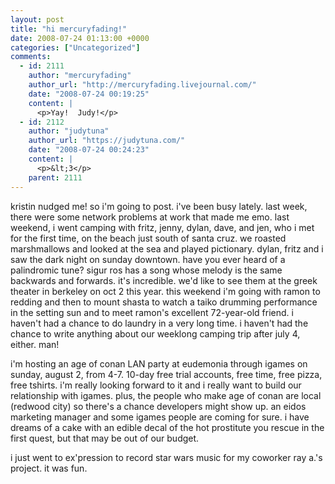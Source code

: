 ```yaml
---
layout: post
title: "hi mercuryfading!"
date: 2008-07-24 01:13:00 +0000
categories: ["Uncategorized"]
comments:
  - id: 2111
    author: "mercuryfading"
    author_url: "http://mercuryfading.livejournal.com/"
    date: "2008-07-24 00:19:25"
    content: |
      <p>Yay!  Judy!</p>
  - id: 2112
    author: "judytuna"
    author_url: "https://judytuna.com/"
    date: "2008-07-24 00:24:23"
    content: |
      <p>&lt;3</p>
    parent: 2111
---
```


kristin nudged me! so i'm going to post. i've been busy lately. last week, there were some network problems at work that made me emo. last weekend, i went camping with fritz, jenny, dylan, dave, and jen, who i met for the first time, on the beach just south of santa cruz. we roasted marshmallows and looked at the sea and played pictionary. dylan, fritz and i saw the dark night on sunday downtown. have you ever heard of a palindromic tune? sigur ros has a song whose melody is the same backwards and forwards. it's incredible. we'd like to see them at the greek theater in berkeley on oct 2 this year. this weekend i'm going with ramon to redding and then to mount shasta to watch a taiko drumming performance in the setting sun and to meet ramon's excellent 72-year-old friend. i haven't had a chance to do laundry in a very long time. i haven't had the chance to write anything about our weeklong camping trip after july 4, either. man!

i'm hosting an age of conan LAN party at eudemonia through igames on sunday, august 2, from 4-7. 10-day free trial accounts, free time, free pizza, free tshirts. i'm really looking forward to it and i really want to build our relationship with igames. plus, the people who make age of conan are local (redwood city) so there's a chance developers might show up. an eidos marketing manager and some igames people are coming for sure. i have dreams of a cake with an edible decal of the hot prostitute you rescue in the first quest, but that may be out of our budget.

i just went to ex'pression to record star wars music for my coworker ray a.'s project. it was fun.